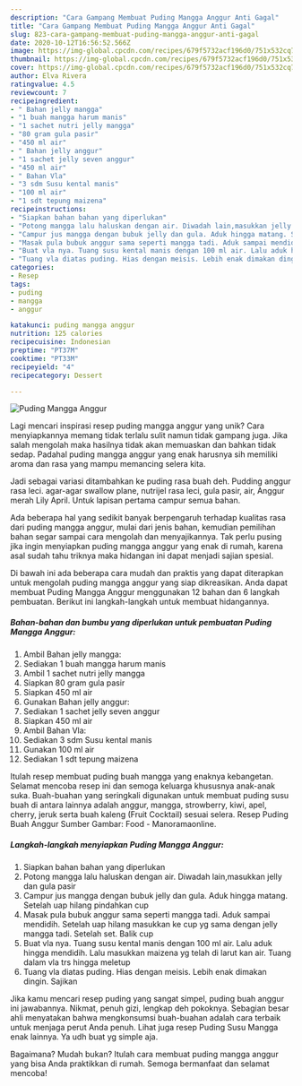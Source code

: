 ```yaml
---
description: "Cara Gampang Membuat Puding Mangga Anggur Anti Gagal"
title: "Cara Gampang Membuat Puding Mangga Anggur Anti Gagal"
slug: 823-cara-gampang-membuat-puding-mangga-anggur-anti-gagal
date: 2020-10-12T16:56:52.566Z
image: https://img-global.cpcdn.com/recipes/679f5732acf196d0/751x532cq70/puding-mangga-anggur-foto-resep-utama.jpg
thumbnail: https://img-global.cpcdn.com/recipes/679f5732acf196d0/751x532cq70/puding-mangga-anggur-foto-resep-utama.jpg
cover: https://img-global.cpcdn.com/recipes/679f5732acf196d0/751x532cq70/puding-mangga-anggur-foto-resep-utama.jpg
author: Elva Rivera
ratingvalue: 4.5
reviewcount: 7
recipeingredient:
- " Bahan jelly mangga"
- "1 buah mangga harum manis"
- "1 sachet nutri jelly mangga"
- "80 gram gula pasir"
- "450 ml air"
- " Bahan jelly anggur"
- "1 sachet jelly seven anggur"
- "450 ml air"
- " Bahan Vla"
- "3 sdm Susu kental manis"
- "100 ml air"
- "1 sdt tepung maizena"
recipeinstructions:
- "Siapkan bahan bahan yang diperlukan"
- "Potong mangga lalu haluskan dengan air. Diwadah lain,masukkan jelly dan gula pasir"
- "Campur jus mangga dengan bubuk jelly dan gula. Aduk hingga matang. Setelah uap hilang pindahkan cup"
- "Masak pula bubuk anggur sama seperti mangga tadi. Aduk sampai mendidih. Setelah uap hilang masukkan ke cup yg sama dengan jelly mangga tadi. Setelah set. Balik cup"
- "Buat vla nya. Tuang susu kental manis dengan 100 ml air. Lalu aduk hingga mendidih. Lalu masukkan maizena yg telah di larut kan air. Tuang dalam vla trs hingga meletup"
- "Tuang vla diatas puding. Hias dengan meisis. Lebih enak dimakan dingin. Sajikan"
categories:
- Resep
tags:
- puding
- mangga
- anggur

katakunci: puding mangga anggur 
nutrition: 125 calories
recipecuisine: Indonesian
preptime: "PT37M"
cooktime: "PT33M"
recipeyield: "4"
recipecategory: Dessert

---
```



![Puding Mangga Anggur](https://img-global.cpcdn.com/recipes/679f5732acf196d0/751x532cq70/puding-mangga-anggur-foto-resep-utama.jpg)

Lagi mencari inspirasi resep puding mangga anggur yang unik? Cara menyiapkannya memang tidak terlalu sulit namun tidak gampang juga. Jika salah mengolah maka hasilnya tidak akan memuaskan dan bahkan tidak sedap. Padahal puding mangga anggur yang enak harusnya sih memiliki aroma dan rasa yang mampu memancing selera kita.

Jadi sebagai variasi ditambahkan ke puding rasa buah deh. Pudding anggur rasa leci. agar-agar swallow plane, nutrijel rasa leci, gula pasir, air, Anggur merah Lily April. Untuk lapisan pertama campur semua bahan.

Ada beberapa hal yang sedikit banyak berpengaruh terhadap kualitas rasa dari puding mangga anggur, mulai dari jenis bahan, kemudian pemilihan bahan segar sampai cara mengolah dan menyajikannya. Tak perlu pusing jika ingin menyiapkan puding mangga anggur yang enak di rumah, karena asal sudah tahu triknya maka hidangan ini dapat menjadi sajian spesial.


Di bawah ini ada beberapa cara mudah dan praktis yang dapat diterapkan untuk mengolah puding mangga anggur yang siap dikreasikan. Anda dapat membuat Puding Mangga Anggur menggunakan 12 bahan dan 6 langkah pembuatan. Berikut ini langkah-langkah untuk membuat hidangannya.

<!--inarticleads1-->

##### Bahan-bahan dan bumbu yang diperlukan untuk pembuatan Puding Mangga Anggur:

1. Ambil  Bahan jelly mangga:
1. Sediakan 1 buah mangga harum manis
1. Ambil 1 sachet nutri jelly mangga
1. Siapkan 80 gram gula pasir
1. Siapkan 450 ml air
1. Gunakan  Bahan jelly anggur:
1. Sediakan 1 sachet jelly seven anggur
1. Siapkan 450 ml air
1. Ambil  Bahan Vla:
1. Sediakan 3 sdm Susu kental manis
1. Gunakan 100 ml air
1. Sediakan 1 sdt tepung maizena


Itulah resep membuat puding buah mangga yang enaknya kebangetan. Selamat mencoba resep ini dan semoga keluarga khususnya anak-anak suka. Buah-buahan yang seringkali digunakan untuk membuat puding susu buah di antara lainnya adalah anggur, mangga, strowberry, kiwi, apel, cherry, jeruk serta buah kaleng (Fruit Cocktail) sesuai selera. Resep Puding Buah Anggur Sumber Gambar: Food - Manoramaonline. 

<!--inarticleads2-->

##### Langkah-langkah menyiapkan Puding Mangga Anggur:

1. Siapkan bahan bahan yang diperlukan
1. Potong mangga lalu haluskan dengan air. Diwadah lain,masukkan jelly dan gula pasir
1. Campur jus mangga dengan bubuk jelly dan gula. Aduk hingga matang. Setelah uap hilang pindahkan cup
1. Masak pula bubuk anggur sama seperti mangga tadi. Aduk sampai mendidih. Setelah uap hilang masukkan ke cup yg sama dengan jelly mangga tadi. Setelah set. Balik cup
1. Buat vla nya. Tuang susu kental manis dengan 100 ml air. Lalu aduk hingga mendidih. Lalu masukkan maizena yg telah di larut kan air. Tuang dalam vla trs hingga meletup
1. Tuang vla diatas puding. Hias dengan meisis. Lebih enak dimakan dingin. Sajikan


Jika kamu mencari resep puding yang sangat simpel, puding buah anggur ini jawabannya. Nikmat, penuh gizi, lengkap deh pokoknya. Sebagian besar ahli menyatakan bahwa mengkonsumsi buah-buahan adalah cara terbaik untuk menjaga perut Anda penuh. Lihat juga resep Puding Susu Mangga enak lainnya. Ya udh buat yg simple aja. 

Bagaimana? Mudah bukan? Itulah cara membuat puding mangga anggur yang bisa Anda praktikkan di rumah. Semoga bermanfaat dan selamat mencoba!
